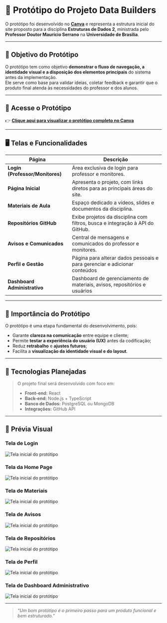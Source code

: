 # 🎨 Protótipo do Projeto **Data Builders**

O protótipo foi desenvolvido no [**Canva**](https://www.canva.com/design/DAG09_P-IgA/5gKIEwjxnJBV4FIgW9DFOA/edit?utm_content=DAG09_P-IgA&utm_campaign=designshare&utm_medium=link2&utm_source=sharebutton) e representa a estrutura inicial do site proposto para a disciplina **Estruturas de Dados 2**, ministrada pelo **Professor Doutor Maurício Serrano** na **Universidade de Brasília**.

---

## 🧩 Objetivo do Protótipo

O protótipo tem como objetivo **demonstrar o fluxo de navegação, a identidade visual e a disposição dos elementos principais** do sistema antes da implementação.  
Ele serve como base para validar ideias, coletar feedback e garantir que o produto final atenda às necessidades do professor e dos alunos.

---

## 🔗 Acesse o Protótipo

👉 **[Clique aqui para visualizar o protótipo completo no Canva](https://www.canva.com/design/DAG09_P-IgA/5gKIEwjxnJBV4FIgW9DFOA/edit?utm_content=DAG09_P-IgA&utm_campaign=designshare&utm_medium=link2&utm_source=sharebutton)**  

---

## 🖥️ Telas e Funcionalidades

| Página | Descrição |
|--------|------------|
| **Login (Professor/Monitores)** | Área exclusiva de login para professor e monitores. |
| **Página Inicial** | Apresenta o projeto, com links diretos para as principais áreas do site. |
| **Materiais de Aula** | Espaço dedicado a vídeos, slides e documentos da disciplina. |
| **Repositórios GitHub** | Exibe projetos da disciplina com filtros, busca e integração à API do GitHub. |
| **Avisos e Comunicados** | Central de mensagens e comunicados do professor e monitores. |
| **Perfil e Gestão** | Página para alterar dados pessoais e para gerenciar e adicionar conteúdos |
| **Dashboard Administrativo** | Dashboard de gerenciamento de materiais, avisos, repositórios e usuários |

---

## 🎯 Importância do Protótipo

O protótipo é uma etapa fundamental do desenvolvimento, pois:

- Garante **clareza na comunicação** entre equipe e cliente;  
- Permite **testar a experiência do usuário (UX)** antes da codificação;  
- Reduz **retrabalho** e **ajustes futuros**;  
- Facilita a **visualização da identidade visual e do layout**.  

---

## 🧠 Tecnologias Planejadas

> O projeto final será desenvolvido com foco em:
>
> - **Front-end:** React
> - **Back-end:** Node.js + TypeScript  
> - **Banco de Dados:** PostgreSQL ou MongoDB  
> - **Integrações:** GitHub API

---

## 📸 Prévia Visual

### Tela de Login
![Tela inicial do protótipo](../assets/images/login.png)
### Tela da Home Page
![Tela inicial do protótipo](../assets/images/home.png)
### Tela de Materiais
![Tela inicial do protótipo](../assets/images/materials.png)
### Tela de Avisos
![Tela inicial do protótipo](../assets/images/avisos.png)
### Tela de Repositórios
![Tela inicial do protótipo](../assets/images/repositorios.png)
### Tela de Perfil
![Tela inicial do protótipo](../assets/images/profile.png)
### Tela de Dashboard Administrativo
![Tela inicial do protótipo](../assets/images/dashboard.png)

---

> _“Um bom protótipo é o primeiro passo para um produto funcional e bem estruturado.”_
